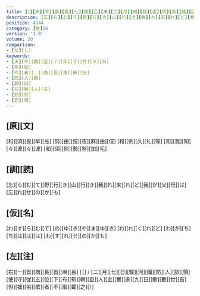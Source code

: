 ```yaml
---
title: [（][天][平][勝][寳][七][歳][乙][未][二][月][相][替][遣][筑][紫][諸][國][防][人][等][歌][）]
description: [忘][ら][む][て][野][行][き][山][行][き][我][れ][来][れ][ど][我][が][父][母][は][忘][れ][せ][の][か][も]
position: 4344
category: [巻]20
version: '1.0'
volume: 20
comparison:
- [な][し]
keywords:
- [天][平][勝][宝][７][年][２][月][９][日]
- [年][紀]
- [作][者][：][商][長][首][麻][呂]
- [防][人][歌]
- [静][岡]
- [布][勢][人][主]
- [悲][別]
- [恋][情]
---
```


## [原][文]

[和][須][良][牟][弖] [努][由][伎][夜][麻][由][伎] [和][例][久][礼][等] [和][我][知][々][波][々][波] [和][須][例][勢][努][加][毛]

## [訓][読]

[忘][ら][む][て][野][行][き][山][行][き][我][れ][来][れ][ど][我][が][父][母][は][忘][れ][せ][の][か][も]

## [仮][名]

[わ][す][ら][む][て] [の][ゆ][き][や][ま][ゆ][き] [わ][れ][く][れ][ど] [わ][が][ち][ち][は][は][は] [わ][す][れ][せ][の][か][も]

## [左][注]

[右][一][首][商][長][首][麻][呂] [（] / [二][月][七][日][駿][河][國][防][人][部][領][使][守][従][五][位][下][布][勢][朝][臣][人][主][實][進][九][日][歌][數][廿][首] [但][拙][劣][歌][者][不][取][載][之][）]
